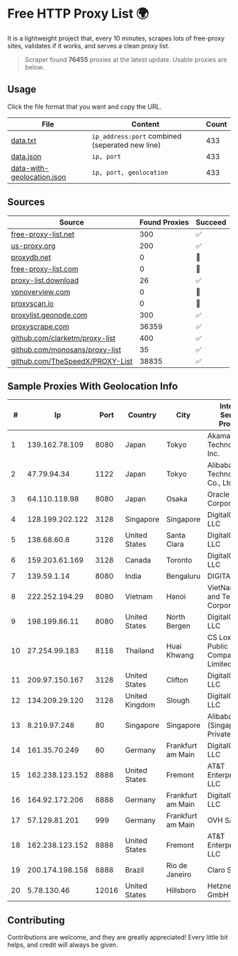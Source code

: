 
# Free HTTP Proxy List 🌍

It is a lightweight project that, every 10 minutes, scrapes lots of free-proxy sites, validates if it works, and serves a clean proxy list.


> Scraper found **76455** proxies at the latest update. Usable proxies are below.

## Usage

Click the file format that you want and copy the URL.


|File|Content|Count|
|----|-------|-----|
|[data.txt](https://raw.githubusercontent.com/themiralay/Proxy-List-World/master/data.txt)|`ip_address:port` combined (seperated new line)|433|
|[data.json](https://raw.githubusercontent.com/themiralay/Proxy-List-World/master/data.json)|`ip, port`|433|
|[data-with-geolocation.json](https://raw.githubusercontent.com/themiralay/Proxy-List-World/master/data-with-geolocation.json)|`ip, port, geolocation`|433|

## Sources

|Source|Found Proxies|Succeed|
|------|-------------|-------|
|[free-proxy-list.net](https://free-proxy-list.net)|300|✅|
|[us-proxy.org](https://www.us-proxy.org)|200|✅|
|[proxydb.net](http://proxydb.net)|0|🚫|
|[free-proxy-list.com](https://free-proxy-list.com/?page=&port=&type%5B%5D=http&type%5B%5D=https&up_time=0&search=Search)|0|🚫|
|[proxy-list.download](https://www.proxy-list.download/HTTP)|26|✅|
|[vpnoverview.com](https://vpnoverview.com/privacy/anonymous-browsing/free-proxy-servers)|0|🚫|
|[proxyscan.io](https://www.proxyscan.io)|0|🚫|
|[proxylist.geonode.com](https://proxylist.geonode.com/api/proxy-list?limit=300&page=1&sort_by=lastChecked&sort_type=desc&protocols=http,https)|300|✅|
|[proxyscrape.com](https://api.proxyscrape.com/v2/?request=displayproxies&protocol=http&timeout=10000&country=all&ssl=all&anonymity=all)|36359|✅|
|[github.com/clarketm/proxy-list](https://raw.githubusercontent.com/clarketm/proxy-list/master/proxy-list-raw.txt)|400|✅|
|[github.com/monosans/proxy-list](https://raw.githubusercontent.com/monosans/proxy-list/main/proxies/http.txt)|35|✅|
|[github.com/TheSpeedX/PROXY-List](https://raw.githubusercontent.com/TheSpeedX/PROXY-List/master/http.txt)|38835|✅|


## Sample Proxies With Geolocation Info

|#|Ip|Port|Country|City|Internet Service Provider|
|-|--|----|-------|----|-------------------------|
|1|139.162.78.109|8080|Japan|Tokyo|Akamai Technologies, Inc.|
|2|47.79.94.34|1122|Japan|Tokyo|Alibaba (US) Technology Co., Ltd.|
|3|64.110.118.98|8080|Japan|Osaka|Oracle Corporation|
|4|128.199.202.122|3128|Singapore|Singapore|DigitalOcean, LLC|
|5|138.68.60.8|3128|United States|Santa Clara|DigitalOcean, LLC|
|6|159.203.61.169|3128|Canada|Toronto|DigitalOcean, LLC|
|7|139.59.1.14|8080|India|Bengaluru|DIGITALOCEAN|
|8|222.252.194.29|8080|Vietnam|Hanoi|VietNam Post and Telecom Corporation|
|9|198.199.86.11|8080|United States|North Bergen|DigitalOcean, LLC|
|10|27.254.99.183|8118|Thailand|Huai Khwang|CS Loxinfo Public Company Limited|
|11|209.97.150.167|3128|United States|Clifton|DigitalOcean, LLC|
|12|134.209.29.120|3128|United Kingdom|Slough|DigitalOcean, LLC|
|13|8.219.97.248|80|Singapore|Singapore|Alibaba Cloud (Singapore) Private Limited|
|14|161.35.70.249|80|Germany|Frankfurt am Main|DigitalOcean, LLC|
|15|162.238.123.152|8888|United States|Fremont|AT&T Enterprises, LLC|
|16|164.92.172.206|8888|Germany|Frankfurt am Main|DigitalOcean, LLC|
|17|57.129.81.201|999|Germany|Frankfurt am Main|OVH SAS|
|18|162.238.123.152|8888|United States|Fremont|AT&T Enterprises, LLC|
|19|200.174.198.158|8888|Brazil|Rio de Janeiro|Claro S.A.|
|20|5.78.130.46|12016|United States|Hillsboro|Hetzner Online GmbH|



## Contributing

Contributions are welcome, and they are greatly appreciated! Every
little bit helps, and credit will always be given.

